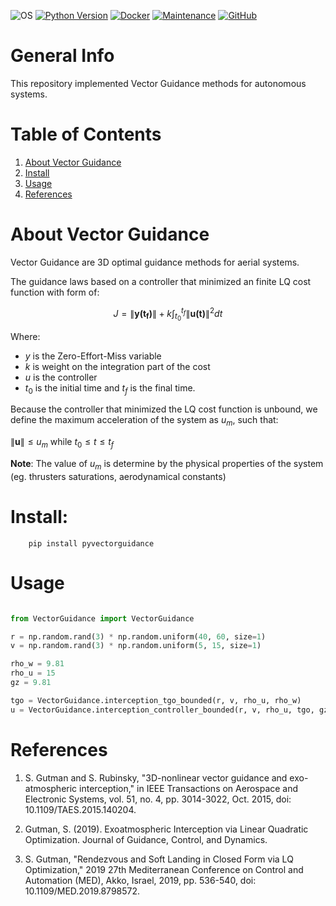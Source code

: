 ![OS](https://img.shields.io/badge/OS-Linux-red?style=flat&logo=linux)
[![Python Version](https://img.shields.io/badge/Made%20with-Python%203.10-1f425f.svg?logo=python)](https://www.python.org/)
[![Docker](https://img.shields.io/badge/Docker-available-green.svg?style=flat&logo=docker)](https://github.com/emalderson/ThePhish/tree/master/docker)
[![Maintenance](https://img.shields.io/badge/Maintained-yes-green.svg)](https://github.com/iftahnaf/pyvectorguidance)
[![GitHub](https://img.shields.io/github/license/iftahnaf/pyvectorguidance)](https://github.com/iftahnaf/pyvectorguidance/blob/main/LICENSE)


# General Info
This repository implemented Vector Guidance methods for autonomous systems.

# Table of Contents

1. [About Vector Guidance](#about-vector-guidance)
2. [Install](#install)
3. [Usage](#usage)
4. [References](#references)

# About Vector Guidance
Vector Guidance are 3D optimal guidance methods for aerial systems.

The guidance laws based on a controller that minimized an finite LQ cost function with form of:

$$ J = \|\mathbf{y(t_f)}\| + k \int_{t_0}^{t_f} \|\mathbf{u(t)}\|^2 dt $$

Where:
- $y$ is the Zero-Effort-Miss variable
- $k$ is weight on the integration part of the cost
- $u$ is the controller
- $t_0$ is the initial time and $t_f$ is the final time.

Because the controller that minimized the LQ cost function is unbound, we define the maximum acceleration of the system as $u_m$, such that:

$\|\mathbf{u}\| \leq u_m$ while $t_0 \leq t \leq t_f$

**Note**: The value of $u_m$ is determine by the physical properties of the system (eg. thrusters saturations, aerodynamical constants)



# Install:

        pip install pyvectorguidance

# Usage

```python

from VectorGuidance import VectorGuidance

r = np.random.rand(3) * np.random.uniform(40, 60, size=1)
v = np.random.rand(3) * np.random.uniform(5, 15, size=1)

rho_w = 9.81
rho_u = 15
gz = 9.81

tgo = VectorGuidance.interception_tgo_bounded(r, v, rho_u, rho_w)
u = VectorGuidance.interception_controller_bounded(r, v, rho_u, tgo, gz)


```

# References

1. S. Gutman and S. Rubinsky, "3D-nonlinear vector guidance and exo-atmospheric interception," in IEEE Transactions on Aerospace and Electronic Systems, vol. 51, no. 4, pp. 3014-3022, Oct. 2015, doi: 10.1109/TAES.2015.140204.

2. Gutman, S. (2019). Exoatmospheric Interception via Linear Quadratic Optimization. Journal of Guidance, Control, and Dynamics.

3. S. Gutman, "Rendezvous and Soft Landing in Closed Form via LQ Optimization," 2019 27th Mediterranean Conference on Control and Automation (MED), Akko, Israel, 2019, pp. 536-540, doi: 10.1109/MED.2019.8798572.